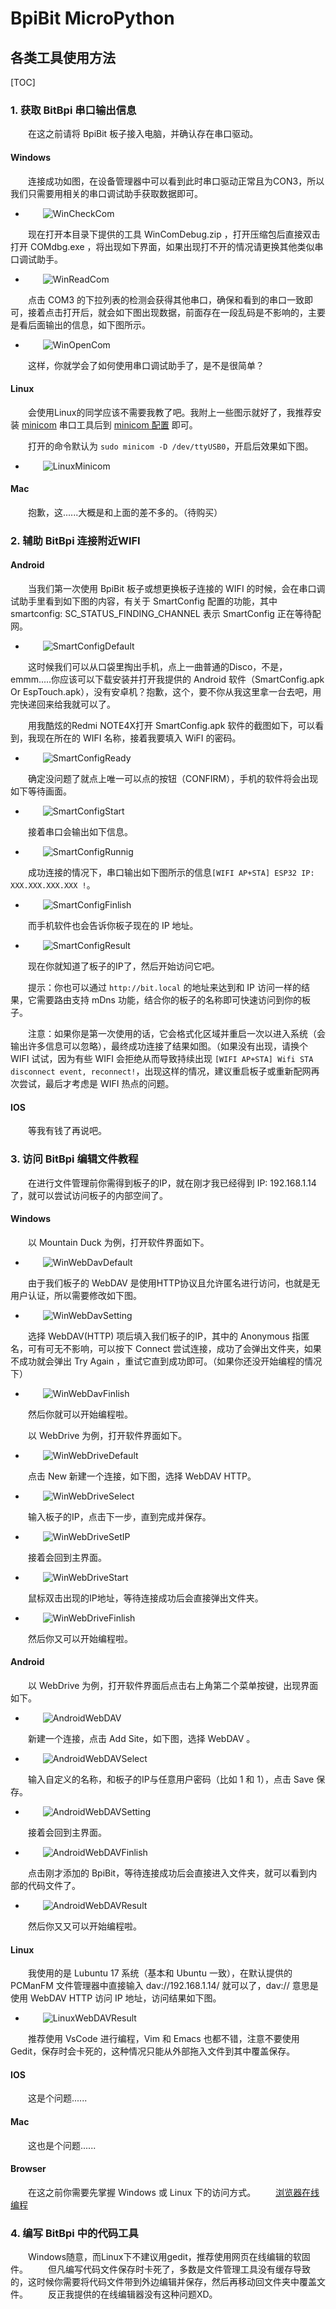 # **BpiBit MicroPython**

## **各类工具使用方法**

[TOC]

### 1. 获取 BitBpi 串口输出信息

&emsp;&emsp;在这之前请将 BpiBit 板子接入电脑，并确认存在串口驱动。

#### Windows
&emsp;&emsp;连接成功如图，在设备管理器中可以看到此时串口驱动正常且为CON3，所以我们只需要用相关的串口调试助手获取数据即可。

- &emsp;&emsp;![WinCheckCom](ReadMe/WinCheckCom.png)

&emsp;&emsp;现在打开本目录下提供的工具 WinComDebug.zip ，打开压缩包后直接双击打开 COMdbg.exe ，将出现如下界面，如果出现打不开的情况请更换其他类似串口调试助手。

- &emsp;&emsp;![WinReadCom](ReadMe/WinReadCom.png)

&emsp;&emsp;点击 COM3 的下拉列表的检测会获得其他串口，确保和看到的串口一致即可，接着点击打开后，就会如下图出现数据，前面存在一段乱码是不影响的，主要是看后面输出的信息，如下图所示。

- &emsp;&emsp;![WinOpenCom](ReadMe/WinOpenCom.png)

&emsp;&emsp;这样，你就学会了如何使用串口调试助手了，是不是很简单？

#### Linux

&emsp;&emsp;会使用Linux的同学应该不需要我教了吧。我附上一些图示就好了，我推荐安装 [minicom](http://linux.softpedia.com/get/Communications/Telephony/minicom-753.shtml) 串口工具后到 [minicom 配置](https://www.cnblogs.com/wonux/p/5897127.html) 即可。

&emsp;&emsp;打开的命令默认为 ` sudo minicom -D /dev/ttyUSB0 `，开启后效果如下图。

- &emsp;&emsp;![LinuxMinicom](ReadMe/LinuxMinicom.png)

#### Mac

&emsp;&emsp;抱歉，这......大概是和上面的差不多的。（待购买）

### 2. 辅助 BitBpi 连接附近WIFI

#### Android

&emsp;&emsp;当我们第一次使用 BpiBit 板子或想更换板子连接的 WIFI 的时候，会在串口调试助手里看到如下图的内容，有关于 SmartConfig 配置的功能，其中 smartconfig: SC_STATUS_FINDING_CHANNEL 表示 SmartConfig 正在等待配网。

- &emsp;&emsp;![SmartConfigDefault](ReadMe/SmartConfigDefault.png)

&emsp;&emsp;这时候我们可以从口袋里掏出手机，点上一曲普通的Disco，不是，emmm.....你应该可以下载安装并打开我提供的 Android 软件（SmartConfig.apk Or EspTouch.apk），没有安卓机？抱歉，这个，要不你从我这里拿一台去吧，用完快递回来给我就可以了。

&emsp;&emsp;用我酷炫的Redmi NOTE4X打开 SmartConfig.apk 软件的截图如下，可以看到，我现在所在的 WIFI 名称，接着我要填入 WiFI 的密码。

- &emsp;&emsp;![SmartConfigReady](ReadMe/SmartConfigReady.png)

&emsp;&emsp;确定没问题了就点上唯一可以点的按钮（CONFIRM），手机的软件将会出现如下等待画面。

- &emsp;&emsp;![SmartConfigStart](ReadMe/SmartConfigStart.png)

&emsp;&emsp;接着串口会输出如下信息。

- &emsp;&emsp;![SmartConfigRunnig](ReadMe/SmartConfigRunnig.png)

&emsp;&emsp;成功连接的情况下，串口输出如下图所示的信息`[WIFI AP+STA] ESP32 IP: XXX.XXX.XXX.XXX !`。

- &emsp;&emsp;![SmartConfigFinlish](ReadMe/SmartConfigFinlish.png)

&emsp;&emsp;而手机软件也会告诉你板子现在的 IP 地址。

- &emsp;&emsp;![SmartConfigResult](ReadMe/SmartConfigResult.png)

&emsp;&emsp;现在你就知道了板子的IP了，然后开始访问它吧。

&emsp;&emsp;提示：你也可以通过 `http://bit.local` 的地址来达到和 IP 访问一样的结果，它需要路由支持 mDns 功能，结合你的板子的名称即可快速访问到你的板子。

&emsp;&emsp;注意：如果你是第一次使用的话，它会格式化区域并重启一次以进入系统（会输出许多信息可以忽略），最终成功连接了结果如图。（如果没有出现，请换个 WIFI 试试，因为有些 WIFI 会拒绝从而导致持续出现 `[WIFI AP+STA] Wifi STA disconnect event, reconnect!`，出现这样的情况，建议重启板子或重新配网再次尝试，最后才考虑是 WIFI 热点的问题。

#### IOS

&emsp;&emsp;等我有钱了再说吧。

### 3. 访问 BitBpi 编辑文件教程

&emsp;&emsp;在进行文件管理前你需得到板子的IP，就在刚才我已经得到 IP: 192.168.1.14 了，就可以尝试访问板子的内部空间了。

#### Windows

&emsp;&emsp;以 Mountain Duck 为例，打开软件界面如下。

- &emsp;&emsp;![WinWebDavDefault](ReadMe/WinWebDavDefault.png)

&emsp;&emsp;由于我们板子的 WebDAV 是使用HTTP协议且允许匿名进行访问，也就是无用户认证，所以需要修改如下图。

- &emsp;&emsp;![WinWebDavSetting](ReadMe/WinWebDavSetting.png)

&emsp;&emsp;选择 WebDAV(HTTP) 项后填入我们板子的IP，其中的 Anonymous 指匿名，可有可无不影响，可以按下 Connect 尝试连接，成功了会弹出文件夹，如果不成功就会弹出 Try Again ，重试它直到成功即可。（如果你还没开始编程的情况下）

- &emsp;&emsp;![WinWebDavFinlish](ReadMe/WinWebDavFinlish.png)

&emsp;&emsp;然后你就可以开始编程啦。

&emsp;&emsp;以 WebDrive 为例，打开软件界面如下。

- &emsp;&emsp;![WinWebDriveDefault](ReadMe/WinWebDriveDefault.png)

&emsp;&emsp;点击 New 新建一个连接，如下图，选择 WebDAV HTTP。

- &emsp;&emsp;![WinWebDriveSelect](ReadMe/WinWebDriveSelect.png)

&emsp;&emsp;输入板子的IP，点击下一步，直到完成并保存。

- &emsp;&emsp;![WinWebDriveSetIP](ReadMe/WinWebDriveSetIP.png)

&emsp;&emsp;接着会回到主界面。

- &emsp;&emsp;![WinWebDriveStart](ReadMe/WinWebDriveStart.png)

&emsp;&emsp;鼠标双击出现的IP地址，等待连接成功后会直接弹出文件夹。

- &emsp;&emsp;![WinWebDriveFinlish](ReadMe/WinWebDriveFinlish.png)

&emsp;&emsp;然后你又可以开始编程啦。

#### Android

&emsp;&emsp;以 WebDrive 为例，打开软件界面后点击右上角第二个菜单按键，出现界面如下。

- &emsp;&emsp;![AndroidWebDAV](ReadMe/AndroidWebDAV.png)

&emsp;&emsp;新建一个连接，点击 Add Site，如下图，选择 WebDAV 。

- &emsp;&emsp;![AndroidWebDAVSelect](ReadMe/AndroidWebDAVSelect.png)

&emsp;&emsp;输入自定义的名称，和板子的IP与任意用户密码（比如 1 和 1），点击 Save 保存。

- &emsp;&emsp;![AndroidWebDAVSetting](ReadMe/AndroidWebDAVSetting.png)

&emsp;&emsp;接着会回到主界面。

- &emsp;&emsp;![AndroidWebDAVFinlish](ReadMe/AndroidWebDAVFinlish.png)

&emsp;&emsp;点击刚才添加的 BpiBit，等待连接成功后会直接进入文件夹，就可以看到内部的代码文件了。

- &emsp;&emsp;![AndroidWebDAVResult](ReadMe/AndroidWebDAVResult.png)

&emsp;&emsp;然后你又又可以开始编程啦。

#### Linux

&emsp;&emsp;我使用的是 Lubuntu 17 系统（基本和 Ubuntu 一致），在默认提供的 PCManFM 文件管理器中直接输入 dav://192.168.1.14/ 就可以了，dav:// 意思是使用 WebDAV HTTP 访问 IP 地址，访问结果如下图。

- &emsp;&emsp;![LinuxWebDAVResult](ReadMe/LinuxWebDAVResult.png)

&emsp;&emsp;推荐使用 VsCode 进行编程，Vim 和 Emacs 也都不错，注意不要使用Gedit，保存时会卡死的，这种情况只能从外部拖入文件到其中覆盖保存。

#### IOS

&emsp;&emsp;这是个问题......

#### Mac

&emsp;&emsp;这也是个问题......

#### Browser

&emsp;&emsp;在这之前你需要先掌握 Windows 或 Linux 下的访问方式。
&emsp;&emsp;[浏览器在线编程](https://github.com/junhuanchen/BPI-BIT-MpyOnlineEditor)

### 4. 编写 BitBpi 中的代码工具

&emsp;&emsp;Windows随意，而Linux下不建议用gedit，推荐使用网页在线编辑的软固件。
&emsp;&emsp;但凡编写代码文件保存时卡死了，多数是文件管理工具没有缓存导致的，这时候你需要将代码文件带到外边编辑并保存，然后再移动回文件夹中覆盖文件。
&emsp;&emsp;反正我提供的在线编辑器没有这种问题XD。
